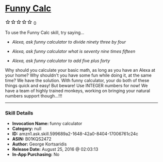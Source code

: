 # [Funny Calc](http://alexa.amazon.com/#skills/amzn1.ask.skill.599689a2-1648-42a0-8404-17006761c24c)
![0 stars](../../images/ic_star_border_black_18dp_1x.png)![0 stars](../../images/ic_star_border_black_18dp_1x.png)![0 stars](../../images/ic_star_border_black_18dp_1x.png)![0 stars](../../images/ic_star_border_black_18dp_1x.png)![0 stars](../../images/ic_star_border_black_18dp_1x.png) 0

To use the Funny Calc skill, try saying...

* *Alexa, ask funny calculator to divide ninety three by four*

* *Alexa, ask funny calculator what is seventy nine times fifteen*

* *Alexa, ask funny calculator to add five plus forty*

Why should you calculate your basic math, as long as you have an Alexa at your home?
Why shouldn't you have some fun while doing it, at the same time?
We have the solution. 
With funny calculator, your do both of these things quick and easy!
But beware! Use INTEGER numbers for now! 
We have a team of highly trained monkeys, working on bringing your natural numbers support though...!!!

***

### Skill Details

* **Invocation Name:** funny calculator
* **Category:** null
* **ID:** amzn1.ask.skill.599689a2-1648-42a0-8404-17006761c24c
* **ASIN:** B01KQS2472
* **Author:** George Kortsaridis
* **Release Date:** August 25, 2016 @ 02:03:13
* **In-App Purchasing:** No
